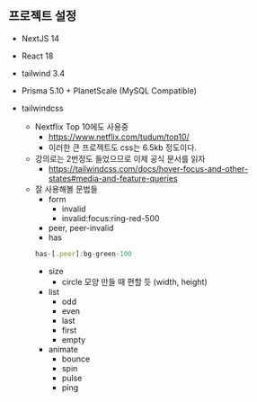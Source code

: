 ## 프로젝트 설정
- NextJS 14
- React 18
- tailwind 3.4
- Prisma 5.10 + PlanetScale (MySQL Compatible)

- tailwindcss
	- Nextflix Top 10에도 사용중
		- https://www.netflix.com/tudum/top10/
		- 이러한 큰 프로젝트도 css는 6.5kb 정도이다.
	- 강의로는 2번정도 들었으므로 이제 공식 문서를 읽자
		- https://tailwindcss.com/docs/hover-focus-and-other-states#media-and-feature-queries
	- 잘 사용해볼 문법들
		- form
			- invalid
			- invalid:focus:ring-red-500
		- peer, peer-invalid
		- has
		```ts
		has-[.peer]:bg-green-100
		```
		- size
			- circle 모양 만들 때 편할 듯 (width, height)
		- list
			- odd
			- even
			- last
			- first
			- empty
		- animate
			- bounce
			- spin
			- pulse
			- ping